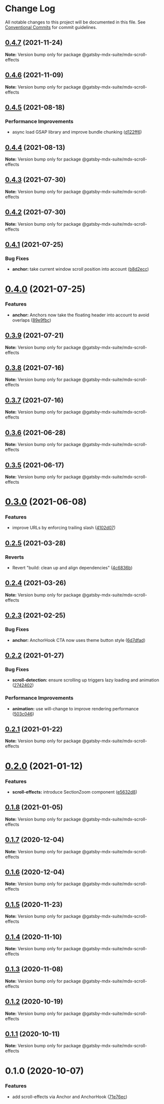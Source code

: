 # Change Log

All notable changes to this project will be documented in this file.
See [Conventional Commits](https://conventionalcommits.org) for commit guidelines.

## [0.4.7](https://github.com/axe312ger/gatsby-mdx-suite/compare/@gatsby-mdx-suite/mdx-scroll-effects@0.4.6...@gatsby-mdx-suite/mdx-scroll-effects@0.4.7) (2021-11-24)

**Note:** Version bump only for package @gatsby-mdx-suite/mdx-scroll-effects





## [0.4.6](https://github.com/axe312ger/gatsby-mdx-suite/compare/@gatsby-mdx-suite/mdx-scroll-effects@0.4.5...@gatsby-mdx-suite/mdx-scroll-effects@0.4.6) (2021-11-09)

**Note:** Version bump only for package @gatsby-mdx-suite/mdx-scroll-effects





## [0.4.5](https://github.com/axe312ger/gatsby-mdx-suite/compare/@gatsby-mdx-suite/mdx-scroll-effects@0.4.4...@gatsby-mdx-suite/mdx-scroll-effects@0.4.5) (2021-08-18)


### Performance Improvements

* async load GSAP library and improve bundle chunking ([d122ff6](https://github.com/axe312ger/gatsby-mdx-suite/commit/d122ff61d5363354fb482f820848c1204c13ddb2))





## [0.4.4](https://github.com/axe312ger/gatsby-mdx-suite/compare/@gatsby-mdx-suite/mdx-scroll-effects@0.4.3...@gatsby-mdx-suite/mdx-scroll-effects@0.4.4) (2021-08-13)

**Note:** Version bump only for package @gatsby-mdx-suite/mdx-scroll-effects





## [0.4.3](https://github.com/axe312ger/gatsby-mdx-suite/compare/@gatsby-mdx-suite/mdx-scroll-effects@0.4.2...@gatsby-mdx-suite/mdx-scroll-effects@0.4.3) (2021-07-30)

**Note:** Version bump only for package @gatsby-mdx-suite/mdx-scroll-effects





## [0.4.2](https://github.com/axe312ger/gatsby-mdx-suite/compare/@gatsby-mdx-suite/mdx-scroll-effects@0.4.1...@gatsby-mdx-suite/mdx-scroll-effects@0.4.2) (2021-07-30)

**Note:** Version bump only for package @gatsby-mdx-suite/mdx-scroll-effects





## [0.4.1](https://github.com/axe312ger/gatsby-mdx-suite/compare/@gatsby-mdx-suite/mdx-scroll-effects@0.4.0...@gatsby-mdx-suite/mdx-scroll-effects@0.4.1) (2021-07-25)


### Bug Fixes

* **anchor:** take current window scroll position into account ([b8d2ecc](https://github.com/axe312ger/gatsby-mdx-suite/commit/b8d2ecc2ea270fe41aaf725a87487de8167b0b88))





# [0.4.0](https://github.com/axe312ger/gatsby-mdx-suite/compare/@gatsby-mdx-suite/mdx-scroll-effects@0.3.9...@gatsby-mdx-suite/mdx-scroll-effects@0.4.0) (2021-07-25)


### Features

* **anchor:** Anchors now take the floating header into account to avoid overlaps ([89e9fbc](https://github.com/axe312ger/gatsby-mdx-suite/commit/89e9fbcece502538dbef618abc43a268d6e3ba20))





## [0.3.9](https://github.com/axe312ger/gatsby-mdx-suite/compare/@gatsby-mdx-suite/mdx-scroll-effects@0.3.8...@gatsby-mdx-suite/mdx-scroll-effects@0.3.9) (2021-07-21)

**Note:** Version bump only for package @gatsby-mdx-suite/mdx-scroll-effects





## [0.3.8](https://github.com/axe312ger/gatsby-mdx-suite/compare/@gatsby-mdx-suite/mdx-scroll-effects@0.3.7...@gatsby-mdx-suite/mdx-scroll-effects@0.3.8) (2021-07-16)

**Note:** Version bump only for package @gatsby-mdx-suite/mdx-scroll-effects





## [0.3.7](https://github.com/axe312ger/gatsby-mdx-suite/compare/@gatsby-mdx-suite/mdx-scroll-effects@0.3.6...@gatsby-mdx-suite/mdx-scroll-effects@0.3.7) (2021-07-16)

**Note:** Version bump only for package @gatsby-mdx-suite/mdx-scroll-effects





## [0.3.6](https://github.com/axe312ger/gatsby-mdx-suite/compare/@gatsby-mdx-suite/mdx-scroll-effects@0.3.5...@gatsby-mdx-suite/mdx-scroll-effects@0.3.6) (2021-06-28)

**Note:** Version bump only for package @gatsby-mdx-suite/mdx-scroll-effects





## [0.3.5](https://github.com/axe312ger/gatsby-mdx-suite/compare/@gatsby-mdx-suite/mdx-scroll-effects@0.3.4...@gatsby-mdx-suite/mdx-scroll-effects@0.3.5) (2021-06-17)

**Note:** Version bump only for package @gatsby-mdx-suite/mdx-scroll-effects





# [0.3.0](https://github.com/axe312ger/gatsby-mdx-suite/compare/@gatsby-mdx-suite/mdx-scroll-effects@0.2.5...@gatsby-mdx-suite/mdx-scroll-effects@0.3.0) (2021-06-08)


### Features

* improve URLs by enforcing trailing slash ([4102d07](https://github.com/axe312ger/gatsby-mdx-suite/commit/4102d07fa225c2627948b9af5c62c05d63b87816))





## [0.2.5](https://github.com/axe312ger/gatsby-mdx-suite/compare/@gatsby-mdx-suite/mdx-scroll-effects@0.2.4...@gatsby-mdx-suite/mdx-scroll-effects@0.2.5) (2021-03-28)


### Reverts

* Revert "build: clean up and align dependencies" ([4c6836b](https://github.com/axe312ger/gatsby-mdx-suite/commit/4c6836b3b3acb1cde4498b5608e2c179676d91c0))





## [0.2.4](https://github.com/axe312ger/gatsby-mdx-suite/compare/@gatsby-mdx-suite/mdx-scroll-effects@0.2.3...@gatsby-mdx-suite/mdx-scroll-effects@0.2.4) (2021-03-26)

**Note:** Version bump only for package @gatsby-mdx-suite/mdx-scroll-effects





## [0.2.3](https://github.com/axe312ger/gatsby-mdx-suite/compare/@gatsby-mdx-suite/mdx-scroll-effects@0.2.2...@gatsby-mdx-suite/mdx-scroll-effects@0.2.3) (2021-02-25)


### Bug Fixes

* **anchor:** AnchorHook CTA now uses theme button style ([6d7dfad](https://github.com/axe312ger/gatsby-mdx-suite/commit/6d7dfadf15834f99682b8d1d6b673f4d1dbd55c9))





## [0.2.2](https://github.com/axe312ger/gatsby-mdx-suite/compare/@gatsby-mdx-suite/mdx-scroll-effects@0.2.1...@gatsby-mdx-suite/mdx-scroll-effects@0.2.2) (2021-01-27)


### Bug Fixes

* **scroll-detection:** ensure scrolling up triggers lazy loading and animation ([2742402](https://github.com/axe312ger/gatsby-mdx-suite/commit/27424028b96fd691b4dcd644a461797e3f272a97))


### Performance Improvements

* **animation:** use will-change to improve rendering performance ([503c046](https://github.com/axe312ger/gatsby-mdx-suite/commit/503c04634fb54b939c377e70eba29c0263b458e5))





## [0.2.1](https://github.com/axe312ger/gatsby-mdx-suite/compare/@gatsby-mdx-suite/mdx-scroll-effects@0.2.0...@gatsby-mdx-suite/mdx-scroll-effects@0.2.1) (2021-01-22)

**Note:** Version bump only for package @gatsby-mdx-suite/mdx-scroll-effects





# [0.2.0](https://github.com/axe312ger/gatsby-mdx-suite/compare/@gatsby-mdx-suite/mdx-scroll-effects@0.1.8...@gatsby-mdx-suite/mdx-scroll-effects@0.2.0) (2021-01-12)


### Features

* **scroll-effects:** introduce SectionZoom component ([e5632d8](https://github.com/axe312ger/gatsby-mdx-suite/commit/e5632d88142f2f4052a5063a9821a6ed9b2eddda))





## [0.1.8](https://github.com/axe312ger/gatsby-mdx-suite/compare/@gatsby-mdx-suite/mdx-scroll-effects@0.1.7...@gatsby-mdx-suite/mdx-scroll-effects@0.1.8) (2021-01-05)

**Note:** Version bump only for package @gatsby-mdx-suite/mdx-scroll-effects





## [0.1.7](https://github.com/axe312ger/gatsby-mdx-suite/compare/@gatsby-mdx-suite/mdx-scroll-effects@0.1.6...@gatsby-mdx-suite/mdx-scroll-effects@0.1.7) (2020-12-04)

**Note:** Version bump only for package @gatsby-mdx-suite/mdx-scroll-effects





## [0.1.6](https://github.com/axe312ger/gatsby-mdx-suite/compare/@gatsby-mdx-suite/mdx-scroll-effects@0.1.5...@gatsby-mdx-suite/mdx-scroll-effects@0.1.6) (2020-12-04)

**Note:** Version bump only for package @gatsby-mdx-suite/mdx-scroll-effects





## [0.1.5](https://github.com/axe312ger/gatsby-mdx-suite/compare/@gatsby-mdx-suite/mdx-scroll-effects@0.1.4...@gatsby-mdx-suite/mdx-scroll-effects@0.1.5) (2020-11-23)

**Note:** Version bump only for package @gatsby-mdx-suite/mdx-scroll-effects





## [0.1.4](https://github.com/axe312ger/gatsby-mdx-suite/compare/@gatsby-mdx-suite/mdx-scroll-effects@0.1.3...@gatsby-mdx-suite/mdx-scroll-effects@0.1.4) (2020-11-10)

**Note:** Version bump only for package @gatsby-mdx-suite/mdx-scroll-effects





## [0.1.3](https://github.com/axe312ger/gatsby-mdx-suite/compare/@gatsby-mdx-suite/mdx-scroll-effects@0.1.2...@gatsby-mdx-suite/mdx-scroll-effects@0.1.3) (2020-11-08)

**Note:** Version bump only for package @gatsby-mdx-suite/mdx-scroll-effects





## [0.1.2](https://github.com/axe312ger/gatsby-mdx-suite/compare/@gatsby-mdx-suite/mdx-scroll-effects@0.1.1...@gatsby-mdx-suite/mdx-scroll-effects@0.1.2) (2020-10-19)

**Note:** Version bump only for package @gatsby-mdx-suite/mdx-scroll-effects





## [0.1.1](https://github.com/axe312ger/gatsby-mdx-suite/compare/@gatsby-mdx-suite/mdx-scroll-effects@0.1.0...@gatsby-mdx-suite/mdx-scroll-effects@0.1.1) (2020-10-11)

**Note:** Version bump only for package @gatsby-mdx-suite/mdx-scroll-effects





# 0.1.0 (2020-10-07)


### Features

* add scroll-effects via Anchor and AnchorHook ([71e76ec](https://github.com/axe312ger/gatsby-mdx-suite/commit/71e76ec1f6e2da39e0b584523b332ca2a7479cd9))
